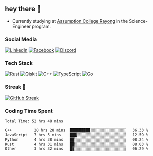 ## hey there 👋

- Currently studying at [Assumption College Rayong](https://www.acr.ac.th) in the Science-Engineer program.

### Social Media

[![LinkedIn](https://img.shields.io/badge/linkedin-%230077B5.svg?style=for-the-badge&logo=linkedin&logoColor=white)](https://www.linkedin.com/in/kiattisakbeaw/)
[![Facebook](https://img.shields.io/badge/Facebook-%231877F2.svg?style=for-the-badge&logo=Facebook&logoColor=white)](https://www.facebook.com/kiattisakbeawsanburee)
[![Discord](https://img.shields.io/badge/Discord-%235865F2.svg?style=for-the-badge&logo=discord&logoColor=white)](https://discord.gg/dgRsHb5duc)

### Tech Stack
![Rust](https://img.shields.io/badge/rust-%23000000.svg?style=for-the-badge&logo=rust&logoColor=white)
![Qiskit](https://img.shields.io/badge/Qiskit-%236929C4.svg?style=for-the-badge&logo=Qiskit&logoColor=white)
![C++](https://img.shields.io/badge/c++-%2300599C.svg?style=for-the-badge&logo=c%2B%2B&logoColor=white)
![TypeScript](https://img.shields.io/badge/typescript-%23007ACC.svg?style=for-the-badge&logo=typescript&logoColor=white)
![Go](https://img.shields.io/badge/go-%2300ADD8.svg?style=for-the-badge&logo=go&logoColor=white)


### Streak 🚀
[![GitHub Streak](https://streak-stats.demolab.com?user=beawkiattisak&theme=dark&hide_border=true)](https://git.io/streak-stats)
</div>

### Coding Time Spent
<!--START_SECTION:waka-->

```txt
Total Time: 52 hrs 48 mins

C++          20 hrs 28 mins  █████████░░░░░░░░░░░░░░░░   36.33 %
JavaScript   7 hrs 5 mins    ███░░░░░░░░░░░░░░░░░░░░░░   12.59 %
Python       4 hrs 38 mins   ██░░░░░░░░░░░░░░░░░░░░░░░   08.24 %
Rust         4 hrs 31 mins   ██░░░░░░░░░░░░░░░░░░░░░░░   08.03 %
Other        3 hrs 32 mins   █▓░░░░░░░░░░░░░░░░░░░░░░░   06.29 %
```

<!--END_SECTION:waka-->
